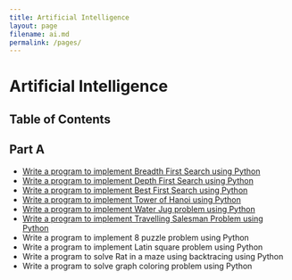 ```yaml
---
title: Artificial Intelligence
layout: page
filename: ai.md
permalink: /pages/
---
```

# Artificial Intelligence
## Table of Contents
## Part A

- [Write a program to implement Breadth First Search using Python](/Semester%204/Artificial%20Inteligence/breadth-first-search.py)
- [Write a program to implement Depth First Search using Python](/Semester%204/Artificial%20Inteligence/depth-first-search.py)
- [Write a program to implement Best First Search using Python](/Semester%204/Artificial%20Inteligence/best-first-search.py)
- [Write a program to implement Tower of Hanoi using Python](/Semester%204/Artificial%20Inteligence/tower-of-hanoi.py)
- [Write a program to implement Water Jug problem using Python](/Semester%204/Artificial%20Inteligence/water-jug.py)
- [Write a program to implement Travelling Salesman Problem using Python](/Semester%204/Artificial%20Inteligence/travelling-sales-man.py)
- Write a program to implement 8 puzzle problem using Python
- Write a program to implement Latin square problem using Python
- Write a program to solve Rat in a maze using backtracing using Python
- Write a program to solve graph coloring problem using Python
